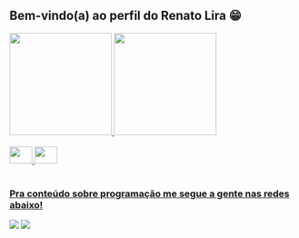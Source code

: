 ## Bem-vindo(a) ao perfil do Renato Lira 😁

 <div>
   <a href="https://github.com/Lira-11">
   <img height="180em" src="https://github-readme-stats.vercel.app/api?username=Lira-11&show_icons=true&theme=tokyonight&include_all_commits=true&count_private=true"/>
   <img height="180em" src="https://github-readme-stats.vercel.app/api/top-langs/?username=Lira-11&layout=compact&langs_count=6&theme=tokyonight"/>
</div>
    
<div style="display: inline_block"><br>
 

<img height="30" width="40" src="https://cdn.jsdelivr.net/gh/devicons/devicon@latest/icons/python/python-original.svg" />


<img height="30" width="40" src="https://cdn.jsdelivr.net/gh/devicons/devicon@latest/icons/java/java-original.svg" />
          
                
          
          
</div>
 
<br>
 
### Pra conteúdo sobre programação me segue a gente nas redes abaixo!
 
<div> 
  <a href="[https://instagram.com/devemdobro](https://www.instagram.com/renatolira__?igsh=MTM3bmZuZnBxdTVybQ==)" target="_blank"><img src="https://img.shields.io/badge/-Instagram-%23E4405F?style=for-the-badge&logo=instagram&logoColor=white" target="_blank"></a>
  <a href="[https://www.linkedin.com/in/ricardohdias](https://www.linkedin.com/in/renato-lira-921617286/)" target="_blank"><img src="https://img.shields.io/badge/-LinkedIn-%230077B5?style=for-the-badge&logo=linkedin&logoColor=white" target="_blank"></a>
</div>

